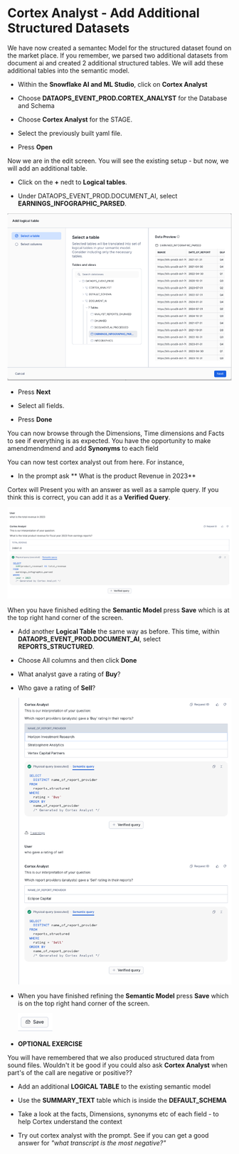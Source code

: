 # Cortex Analyst - Add Additional Structured Datasets

We have now created a semantec Model for the structured dataset found on the market place.  If you remember, we parsed two additional datasets from document ai and created 2 additional structured tables.  We will add these additional tables into the semantic model.

- Within the **Snowflake AI and ML Studio**, click on **Cortex Analyst**
- Choose **DATAOPS_EVENT_PROD.CORTEX_ANALYST** for the Database and Schema
- Choose **Cortex Analyst** for the STAGE.
- Select the previously built yaml file.

- Press **Open**


Now we are in the edit screen.  You will see the existing setup - but now, we will add an additional table.

- Click on the **+** nedt to **Logical tables**.

- Under DATAOPS_EVENT_PROD.DOCUMENT_AI, select **EARNINGS_INFOGRAPHIC_PARSED**.

![create build](assets/analyst/C005.png)

- Press **Next**

- Select all fields.

- Press **Done**

You can now browse through the Dimensions, Time dimensions and Facts to see if everything is as expected.  You have the opportunity to make amendmendmend and add **Synonyms** to each field

You can now test cortex analyst out from here.  For instance,

- In the prompt ask ** What is the product Revenue in 2023**

Cortex will Present you with an answer as well as a sample query.  If you think this is correct, you can add it as a **Verified Query**.

![create build](assets/analyst/C006.png)

When you have finished editing the **Semantic Model** press **Save** which is at the top right hand corner of the screen.

- Add another **Logical Table** the same way as before.  This time, within **DATAOPS_EVENT_PROD.DOCUMENT_AI**, select **REPORTS_STRUCTURED**.

- Choose All columns and then click **Done**

- What analyst gave a rating of **Buy**?
- Who gave a rating of **Sell**?

    ![create build](assets/analyst/C007.png)

- When you have finished refining the **Semantic Model** press **Save** which is on the top right hand corner of the screen.

    ![create build](assets/analyst/C008.png)


- **OPTIONAL EXERCISE**

You will have remembered that we also produced structured data from sound files.  Wouldn't it be good if you could also ask **Cortex Analyst** when part's of the call are negative or positive??

-   Add an additional **LOGICAL TABLE** to the existing semantic model 

- Use the **SUMMARY_TEXT** table which is inside the **DEFAULT_SCHEMA**

- Take a look at the facts, Dimensions, synonyms etc of each field - to help Cortex understand the context

- Try out cortex analyst with the prompt.  See if you can get a good answer for *"what transcript is the most negative?"*


